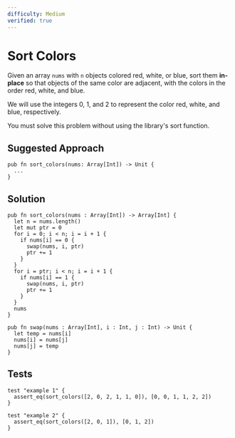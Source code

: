 ```yaml
---
difficulty: Medium
verified: true
---
```


# Sort Colors

Given an array `nums` with `n` objects colored red, white, or blue, sort them **in-place** so that objects of the same color are adjacent, with the colors in the order red, white, and blue.

We will use the integers 0, 1, and 2 to represent the color red, white, and blue, respectively.

You must solve this problem without using the library's sort function.

## Suggested Approach

```mbt nocheck
pub fn sort_colors(nums: Array[Int]) -> Unit {
  ...
}
```

## Solution

```mbt
pub fn sort_colors(nums : Array[Int]) -> Array[Int] {
  let n = nums.length()
  let mut ptr = 0
  for i = 0; i < n; i = i + 1 {
    if nums[i] == 0 {
      swap(nums, i, ptr)
      ptr += 1
    }
  }
  for i = ptr; i < n; i = i + 1 {
    if nums[i] == 1 {
      swap(nums, i, ptr)
      ptr += 1
    }
  }
  nums
}

pub fn swap(nums : Array[Int], i : Int, j : Int) -> Unit {
  let temp = nums[i]
  nums[i] = nums[j]
  nums[j] = temp
}
```

## Tests

```moonbit
test "example 1" {
  assert_eq(sort_colors([2, 0, 2, 1, 1, 0]), [0, 0, 1, 1, 2, 2])
}

test "example 2" {
  assert_eq(sort_colors([2, 0, 1]), [0, 1, 2])
}
```
